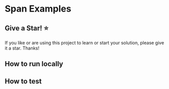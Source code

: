 # Span Examples


## Give a Star! :star:

If you like or are using this project to learn or start your solution, please give it a star. Thanks!

## How to run locally


## How to test
